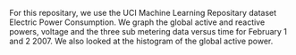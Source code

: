 For this repositary, we use the UCI Machine Learning Repositary dataset Electric Power Consumption. We graph the global active and reactive powers, voltage and the three sub metering data versus time for February 1 and 2 2007. We also looked at the histogram of the global active power.
